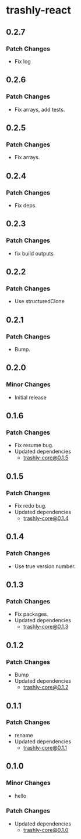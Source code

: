 # trashly-react

## 0.2.7

### Patch Changes

- Fix log

## 0.2.6

### Patch Changes

- Fix arrays, add tests.

## 0.2.5

### Patch Changes

- Fix arrays.

## 0.2.4

### Patch Changes

- Fix deps.

## 0.2.3

### Patch Changes

- fix build outputs

## 0.2.2

### Patch Changes

- Use structuredClone

## 0.2.1

### Patch Changes

- Bump.

## 0.2.0

### Minor Changes

- Initial release

## 0.1.6

### Patch Changes

- Fix resume bug.
- Updated dependencies
  - trashly-core@0.1.5

## 0.1.5

### Patch Changes

- Fix redo bug.
- Updated dependencies
  - trashly-core@0.1.4

## 0.1.4

### Patch Changes

- Use true version number.

## 0.1.3

### Patch Changes

- Fix packages.
- Updated dependencies
  - trashly-core@0.1.3

## 0.1.2

### Patch Changes

- Bump
- Updated dependencies
  - trashly-core@0.1.2

## 0.1.1

### Patch Changes

- rename
- Updated dependencies
  - trashly-core@0.1.1

## 0.1.0

### Minor Changes

- hello

### Patch Changes

- Updated dependencies
  - trashly-core@0.1.0
